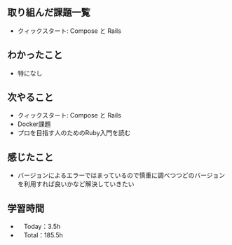 ## 取り組んだ課題一覧
- クィックスタート: Compose と Rails

## わかったこと
- 特になし

## 次やること
- クィックスタート: Compose と Rails
- Docker課題
- プロを目指す人のためのRuby入門を読む

## 感じたこと
- バージョンによるエラーではまっているので慎重に調べつつどのバージョンを利用すれば良いかなど解決していきたい

## 学習時間
- 　Today：3.5h
- 　Total：185.5h
